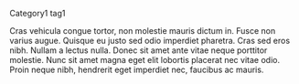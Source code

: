 Category1
tag1

Cras vehicula congue tortor, non molestie mauris dictum in. Fusce non varius augue. Quisque eu justo sed odio imperdiet pharetra. Cras sed eros nibh. Nullam a lectus nulla. Donec sit amet ante vitae neque porttitor molestie. Nunc sit amet magna eget elit lobortis placerat nec vitae odio. Proin neque nibh, hendrerit eget imperdiet nec, faucibus ac mauris.